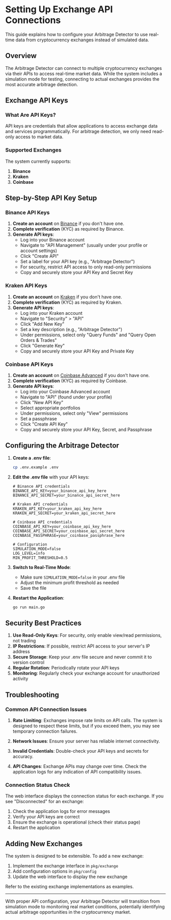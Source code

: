 # Setting Up Exchange API Connections

This guide explains how to configure your Arbitrage Detector to use real-time data from cryptocurrency exchanges instead of simulated data.

## Overview

The Arbitrage Detector can connect to multiple cryptocurrency exchanges via their APIs to access real-time market data. While the system includes a simulation mode for testing, connecting to actual exchanges provides the most accurate arbitrage detection.

## Exchange API Keys

### What Are API Keys?

API keys are credentials that allow applications to access exchange data and services programmatically. For arbitrage detection, we only need read-only access to market data.

### Supported Exchanges

The system currently supports:

1. **Binance**
2. **Kraken**
3. **Coinbase**

## Step-by-Step API Key Setup

### Binance API Keys

1. **Create an account** on [Binance](https://www.binance.com) if you don't have one.
2. **Complete verification** (KYC) as required by Binance.
3. **Generate API keys**:
   - Log into your Binance account
   - Navigate to "API Management" (usually under your profile or account settings)
   - Click "Create API"
   - Set a label for your API key (e.g., "Arbitrage Detector")
   - For security, restrict API access to only read-only permissions
   - Copy and securely store your API Key and Secret Key

### Kraken API Keys

1. **Create an account** on [Kraken](https://www.kraken.com) if you don't have one.
2. **Complete verification** (KYC) as required by Kraken.
3. **Generate API keys**:
   - Log into your Kraken account
   - Navigate to "Security" > "API"
   - Click "Add New Key"
   - Set a key description (e.g., "Arbitrage Detector")
   - Under permissions, select only "Query Funds" and "Query Open Orders & Trades"
   - Click "Generate Key"
   - Copy and securely store your API Key and Private Key

### Coinbase API Keys

1. **Create an account** on [Coinbase Advanced](https://advanced.coinbase.com/) if you don't have one.
2. **Complete verification** (KYC) as required by Coinbase.
3. **Generate API keys**:
   - Log into your Coinbase Advanced account
   - Navigate to "API" (found under your profile)
   - Click "New API Key"
   - Select appropriate portfolios
   - Under permissions, select only "View" permissions
   - Set a passphrase
   - Click "Create API Key"
   - Copy and securely store your API Key, Secret, and Passphrase

## Configuring the Arbitrage Detector

1. **Create a .env file**:
   ```bash
   cp .env.example .env
   ```

2. **Edit the .env file** with your API keys:
   ```
   # Binance API credentials
   BINANCE_API_KEY=your_binance_api_key_here
   BINANCE_API_SECRET=your_binance_api_secret_here
   
   # Kraken API credentials
   KRAKEN_API_KEY=your_kraken_api_key_here
   KRAKEN_API_SECRET=your_kraken_api_secret_here
   
   # Coinbase API credentials
   COINBASE_API_KEY=your_coinbase_api_key_here
   COINBASE_API_SECRET=your_coinbase_api_secret_here
   COINBASE_PASSPHRASE=your_coinbase_passphrase_here
   
   # Configuration
   SIMULATION_MODE=false
   LOG_LEVEL=info
   MIN_PROFIT_THRESHOLD=0.5
   ```

3. **Switch to Real-Time Mode**:
   - Make sure `SIMULATION_MODE=false` in your .env file
   - Adjust the minimum profit threshold as needed
   - Save the file

4. **Restart the Application**:
   ```bash
   go run main.go
   ```

## Security Best Practices

1. **Use Read-Only Keys**: For security, only enable view/read permissions, not trading
2. **IP Restrictions**: If possible, restrict API access to your server's IP address
3. **Secure Storage**: Keep your .env file secure and never commit it to version control
4. **Regular Rotation**: Periodically rotate your API keys
5. **Monitoring**: Regularly check your exchange account for unauthorized activity

## Troubleshooting

### Common API Connection Issues

1. **Rate Limiting**: Exchanges impose rate limits on API calls. The system is designed to respect these limits, but if you exceed them, you may see temporary connection failures.

2. **Network Issues**: Ensure your server has reliable internet connectivity.

3. **Invalid Credentials**: Double-check your API keys and secrets for accuracy.

4. **API Changes**: Exchange APIs may change over time. Check the application logs for any indication of API compatibility issues.

### Connection Status Check

The web interface displays the connection status for each exchange. If you see "Disconnected" for an exchange:

1. Check the application logs for error messages
2. Verify your API keys are correct
3. Ensure the exchange is operational (check their status page)
4. Restart the application

## Adding New Exchanges

The system is designed to be extensible. To add a new exchange:

1. Implement the exchange interface in `pkg/exchange`
2. Add configuration options in `pkg/config`
3. Update the web interface to display the new exchange

Refer to the existing exchange implementations as examples.

---

With proper API configuration, your Arbitrage Detector will transition from simulation mode to monitoring real market conditions, potentially identifying actual arbitrage opportunities in the cryptocurrency market.